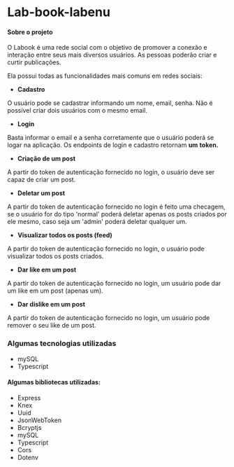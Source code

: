 # Lab-book-labenu

#### Sobre o projeto

O Labook é uma rede social com o objetivo de promover a conexão e interação entre seus mais diversos usuários. As pessoas poderão criar e curtir publicações.

Ela possui todas as funcionalidades mais comuns em redes sociais:

- **Cadastro**

O usuário pode se cadastrar informando um nome, email, senha. Não é possível criar dois usuários com o mesmo email.

- **Login**

Basta informar o email e a senha corretamente que o usuário poderá se logar na aplicação. Os endpoints de login e cadastro retornam **um** **token.**

- **Criação de um post**

A partir do token de autenticação fornecido no login, o usuário deve ser capaz de criar um post.

- **Deletar um post**

A partir do token de autenticação fornecido no login é feito uma checagem, se o usuário for do tipo 'normal' poderá deletar apenas os posts criados por ele mesmo, caso seja um 'admin' poderá deletar qualquer um.

- **Visualizar todos os posts (feed)** 

A partir do token de autenticação fornecido no login, o usuário pode visualizar todos os posts criados.

- **Dar like em um post**

A partir do token de autenticação fornecido no login, um usuário pode dar um like em um post (apenas um).

- **Dar dislike em um post**

A partir do token de autenticação fornecido no login, um usuário pode remover o seu like de um post. 



### Algumas tecnologias utilizadas

- mySQL
- Typescript

#### Algumas bibliotecas utilizadas:

- Express
- Knex
- Uuid
- JsonWebToken
- Bcryptjs
- mySQL
- Typescript
- Cors
- Dotenv



